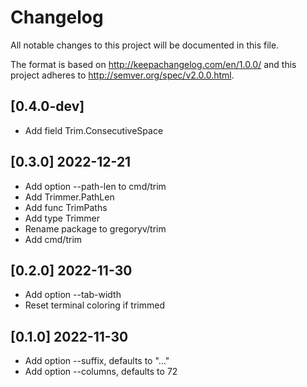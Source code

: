 # Changelog
All notable changes to this project will be documented in this file.

The format is based on http://keepachangelog.com/en/1.0.0/
and this project adheres to http://semver.org/spec/v2.0.0.html.

## [0.4.0-dev]

- Add field Trim.ConsecutiveSpace

## [0.3.0] 2022-12-21

- Add option --path-len to cmd/trim
- Add Trimmer.PathLen
- Add func TrimPaths
- Add type Trimmer
- Rename package to gregoryv/trim
- Add cmd/trim

## [0.2.0] 2022-11-30

- Add option --tab-width
- Reset terminal coloring if trimmed

## [0.1.0] 2022-11-30

- Add option --suffix, defaults to "..."
- Add option --columns, defaults to 72
